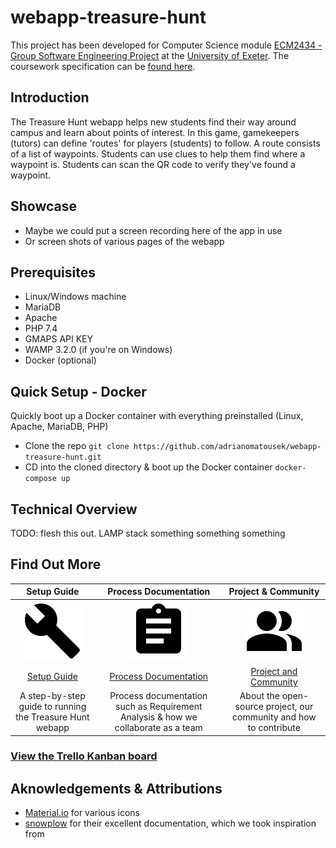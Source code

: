 # webapp-treasure-hunt

This project has been developed for Computer Science module [ECM2434 - Group Software Engineering Project](https://github.com/adrianomatousek/webapp-treasure-hunt/blob/master/documentation/ECM2434/Module%20ECM2434%20(2019)%20Group%20Software%20Engineering%20Project.pdf) at the [University of Exeter](https://www.exeter.ac.uk). The coursework specification can be [found here](https://github.com/adrianomatousek/webapp-treasure-hunt/blob/master/documentation/ECM2434/ECM2434-project-spec-2020.pdf).

## Introduction
The Treasure Hunt webapp helps new students find their way around campus and learn about points of interest. In this game, gamekeepers (tutors) can define 'routes' for players (students) to follow. A route consists of a list of waypoints. Students can use clues to help them find where a waypoint is. Students can scan the QR code to verify they've found a waypoint.

## Showcase
- Maybe we could put a screen recording here of the app in use
- Or screen shots of various pages of the webapp

## Prerequisites
- Linux/Windows machine
- MariaDB
- Apache
- PHP 7.4
- GMAPS API KEY
- WAMP 3.2.0 (if you're on Windows)
- Docker (optional)

## Quick Setup - Docker
Quickly boot up a Docker container with everything preinstalled (Linux, Apache, MariaDB, PHP)
- Clone the repo `git clone https://github.com/adrianomatousek/webapp-treasure-hunt.git`
- CD into the cloned directory & boot up the Docker container `docker-compose up`

## Technical Overview
TODO: flesh this out.
LAMP stack something something something

## Find Out More
| **Setup Guide** | **Process Documentation** | **Project & Community** |
| :-------------: | :-------------: | :-------------: |
| <a href="https://github.com/adrianomatousek/webapp-treasure-hunt/wiki/Setup-Guide">![](https://github.com/adrianomatousek/webapp-treasure-hunt/blob/master/documentation/images/icons/getting-started_icon.png)</a> | <a href="https://github.com/adrianomatousek/webapp-treasure-hunt/wiki/Process-Documentation">![](https://github.com/adrianomatousek/webapp-treasure-hunt/blob/master/documentation/images/icons/documentation_icon.png)</a> | <a href="https://github.com/adrianomatousek/webapp-treasure-hunt/wiki/Project-and-Community">![](https://github.com/adrianomatousek/webapp-treasure-hunt/blob/master/documentation/images/icons/contributing_icon.png)</a> |
| [Setup Guide](https://github.com/adrianomatousek/webapp-treasure-hunt/wiki/Setup-Guide) | [Process Documentation](https://github.com/adrianomatousek/webapp-treasure-hunt/wiki/Process-Documentation) | [Project and Community](https://github.com/adrianomatousek/webapp-treasure-hunt/wiki/Project-and-Community) |
| A step-by-step guide to running the Treasure Hunt webapp | Process documentation such as Requirement Analysis & how we collaborate as a team | About the open-source project, our community and how to contribute |


### [View the Trello Kanban board](https://trello.com/b/Yg87NVOQ/swe-coursework-kanban-board-group-l)


## Aknowledgements & Attributions
- [Material.io](material.io) for various icons
- [snowplow](https://github.com/snowplow/snowplow) for their excellent documentation, which we took inspiration from
